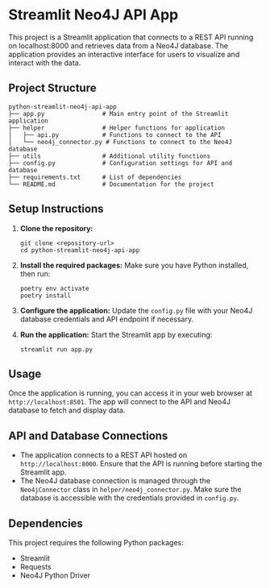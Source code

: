 # Streamlit Neo4J API App

This project is a Streamlit application that connects to a REST API running on localhost:8000 and retrieves data from a Neo4J database. The application provides an interactive interface for users to visualize and interact with the data.

## Project Structure

```
python-streamlit-neo4j-api-app
├── app.py                # Main entry point of the Streamlit application
├── helper                # Helper functions for application
│   ├── api.py            # Functions to connect to the API
│   └── neo4j_connector.py # Functions to connect to the Neo4J database
├── utils                 # Additional utility functions
├── config.py             # Configuration settings for API and database
├── requirements.txt      # List of dependencies
└── README.md             # Documentation for the project
```

## Setup Instructions

1. **Clone the repository:**
   ```
   git clone <repository-url>
   cd python-streamlit-neo4j-api-app
   ```

2. **Install the required packages:**
   Make sure you have Python installed, then run:
   ```
   poetry env activate
   poetry install
   ```

3. **Configure the application:**
   Update the `config.py` file with your Neo4J database credentials and API endpoint if necessary.

4. **Run the application:**
   Start the Streamlit app by executing:
   ```
   streamlit run app.py
   ```

## Usage

Once the application is running, you can access it in your web browser at `http://localhost:8501`. The app will connect to the API and Neo4J database to fetch and display data.

## API and Database Connections

- The application connects to a REST API hosted on `http://localhost:8000`. Ensure that the API is running before starting the Streamlit app.
- The Neo4J database connection is managed through the `Neo4jConnector` class in `helper/neo4j_connector.py`. Make sure the database is accessible with the credentials provided in `config.py`.

## Dependencies

This project requires the following Python packages:

- Streamlit
- Requests
- Neo4J Python Driver

